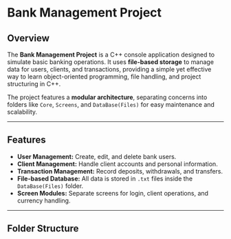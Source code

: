 # Bank Management Project

## Overview
The **Bank Management Project** is a C++ console application designed to simulate basic banking operations. It uses **file-based storage** to manage data for users, clients, and transactions, providing a simple yet effective way to learn object-oriented programming, file handling, and project structuring in C++.  

The project features a **modular architecture**, separating concerns into folders like `Core`, `Screens`, and `DataBase(Files)` for easy maintenance and scalability.

---

## Features
- **User Management:** Create, edit, and delete bank users.  
- **Client Management:** Handle client accounts and personal information.  
- **Transaction Management:** Record deposits, withdrawals, and transfers.  
- **File-based Database:** All data is stored in `.txt` files inside the `DataBase(Files)` folder.  
- **Screen Modules:** Separate screens for login, client operations, and currency handling.  

---

## Folder Structure
